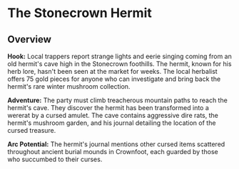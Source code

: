 # The Stonecrown Hermit

## Overview

**Hook:** Local trappers report strange lights and eerie singing coming from an old hermit's cave high in the Stonecrown foothills. The hermit, known for his herb lore, hasn't been seen at the market for weeks. The local herbalist offers 75 gold pieces for anyone who can investigate and bring back the hermit's rare winter mushroom collection.

**Adventure:** The party must climb treacherous mountain paths to reach the hermit's cave. They discover the hermit has been transformed into a wererat by a cursed amulet. The cave contains aggressive dire rats, the hermit's mushroom garden, and his journal detailing the location of the cursed treasure.

**Arc Potential:** The hermit's journal mentions other cursed items scattered throughout ancient burial mounds in Crownfoot, each guarded by those who succumbed to their curses.